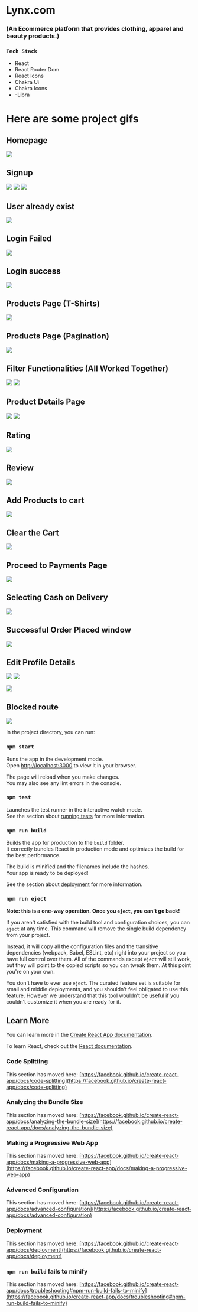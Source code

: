 # Lynx.com
### (An Ecommerce platform that provides clothing, apparel and beauty products.)

### `Tech Stack`
- React
- React Router Dom
- React Icons
- Chakra Ui
- Chakra Icons
- 
   -Libra

# Here are some project gifs

## Homepage
![](https://media.giphy.com/media/zZrOvFbEuzX06LVBzA/giphy.gif)


## Signup

![](https://media.giphy.com/media/WDcXRb38ivAmOoev1H/giphy.gif)   ![](https://media.giphy.com/media/wo3cXnEXRPvqdWvnsj/giphy.gif)  ![](https://media.giphy.com/media/O9WEf7xEDxjgp1ApQT/giphy.gif)

## User already exist
![](https://media.giphy.com/media/rUeUqKGYLz28UT4TNu/giphy.gif)


## Login Failed 
![](https://media.giphy.com/media/PhZ0gpNv1Q7VxMpWcZ/giphy.gif)

## Login success
![](https://media.giphy.com/media/pD5C9wZPt27V2ovpzE/giphy.gif)



## Products Page (T-Shirts)
![](https://media.giphy.com/media/17ZlaNsZpLHrsWXJ0Q/giphy.gif)


## Products Page (Pagination)
![](https://media.giphy.com/media/CJZoe3JObpYiiddOZz/giphy.gif)


## Filter Functionalities (All Worked Together)
![](https://media.giphy.com/media/nBx1zGjW6JOnBSqxdk/giphy.gif)  ![](https://media.giphy.com/media/NyBpv5DKPplA7RVfwD/giphy.gif)


## Product Details Page
![](https://media.giphy.com/media/AE6K11LFlQcqPz7dWz/giphy.gif)     ![](https://media.giphy.com/media/zrZLryQXS5HNhKfh1W/giphy.gif)


## Rating
![](https://media.giphy.com/media/eCaHr7FB9DHh2JtEyN/giphy.gif)

## Review
![](https://media.giphy.com/media/W7k8flcjbzfJSaqVOw/giphy.gif)



## Add Products to cart 
![](https://media.giphy.com/media/foX27DfpgYATjUyWJ7/giphy.gif)

## Clear the Cart
![](https://media.giphy.com/media/RbelZULPUvpPXQi7Av/giphy.gif)

## Proceed to Payments Page
![](https://media.giphy.com/media/Fsh9PuQWCY5AK5WPjm/giphy.gif)

## Selecting Cash on Delivery
![](https://media.giphy.com/media/hHy0REzuP7hrZNRTlG/giphy.gif)

## Successful Order Placed window
![](https://media.giphy.com/media/6kyud6Td12lXUwrbi9/giphy.gif)

## Edit Profile Details
![](https://media.giphy.com/media/cYwYxQwtDHlecVk8bH/giphy.gif)    ![](https://media.giphy.com/media/VBDd4SXzJ3vYQWGVwG/giphy.gif)


 ![](https://media.giphy.com/media/xPAK3WzSRzZ5gZ26Ft/giphy.gif)

## Blocked route
![](https://media.giphy.com/media/3roin2M0cDftqsVJpT/giphy.gif)


In the project directory, you can run:












### `npm start`

Runs the app in the development mode.\
Open [http://localhost:3000](http://localhost:3000) to view it in your browser.

The page will reload when you make changes.\
You may also see any lint errors in the console.

### `npm test`

Launches the test runner in the interactive watch mode.\
See the section about [running tests](https://facebook.github.io/create-react-app/docs/running-tests) for more information.

### `npm run build`

Builds the app for production to the `build` folder.\
It correctly bundles React in production mode and optimizes the build for the best performance.

The build is minified and the filenames include the hashes.\
Your app is ready to be deployed!

See the section about [deployment](https://facebook.github.io/create-react-app/docs/deployment) for more information.

### `npm run eject`

**Note: this is a one-way operation. Once you `eject`, you can't go back!**

If you aren't satisfied with the build tool and configuration choices, you can `eject` at any time. This command will remove the single build dependency from your project.

Instead, it will copy all the configuration files and the transitive dependencies (webpack, Babel, ESLint, etc) right into your project so you have full control over them. All of the commands except `eject` will still work, but they will point to the copied scripts so you can tweak them. At this point you're on your own.

You don't have to ever use `eject`. The curated feature set is suitable for small and middle deployments, and you shouldn't feel obligated to use this feature. However we understand that this tool wouldn't be useful if you couldn't customize it when you are ready for it.

## Learn More

You can learn more in the [Create React App documentation](https://facebook.github.io/create-react-app/docs/getting-started).

To learn React, check out the [React documentation](https://reactjs.org/).

### Code Splitting

This section has moved here: [https://facebook.github.io/create-react-app/docs/code-splitting](https://facebook.github.io/create-react-app/docs/code-splitting)

### Analyzing the Bundle Size

This section has moved here: [https://facebook.github.io/create-react-app/docs/analyzing-the-bundle-size](https://facebook.github.io/create-react-app/docs/analyzing-the-bundle-size)

### Making a Progressive Web App

This section has moved here: [https://facebook.github.io/create-react-app/docs/making-a-progressive-web-app](https://facebook.github.io/create-react-app/docs/making-a-progressive-web-app)

### Advanced Configuration

This section has moved here: [https://facebook.github.io/create-react-app/docs/advanced-configuration](https://facebook.github.io/create-react-app/docs/advanced-configuration)

### Deployment

This section has moved here: [https://facebook.github.io/create-react-app/docs/deployment](https://facebook.github.io/create-react-app/docs/deployment)

### `npm run build` fails to minify

This section has moved here: [https://facebook.github.io/create-react-app/docs/troubleshooting#npm-run-build-fails-to-minify](https://facebook.github.io/create-react-app/docs/troubleshooting#npm-run-build-fails-to-minify)



